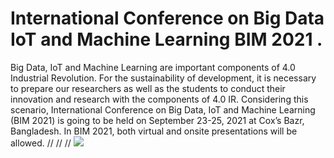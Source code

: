 # International Conference on Big Data IoT and Machine Learning BIM 2021 .
Big Data, IoT and Machine Learning are important components of 4.0 Industrial Revolution. For the sustainability of development, it is necessary to prepare our researchers as well as the students to conduct their innovation and research with the components of 4.0 IR. Considering this scenario, International Conference on Big Data, IoT and Machine Learning (BIM 2021) is going to be held on September 23-25, 2021 at Cox’s Bazr, Bangladesh. In BIM 2021, both virtual and onsite presentations will be allowed.
//
//
//
![](https://scontent.fzyl2-1.fna.fbcdn.net/v/t1.15752-9/171613920_807267750171243_7369698331129363083_n.png?_nc_cat=101&ccb=1-3&_nc_sid=ae9488&_nc_eui2=AeGzsyF-YVSQum_VJsdlKZlcI5oLfnKEgNAjmgt-coSA0MBq1zzm2fPmyZQ-H_RpDR6-KYOpJEp1j0dZtkp0EXKn&_nc_ohc=A7wPMVV-Tw0AX-NBrBu&_nc_ht=scontent.fzyl2-1.fna&oh=2172ce4799ba40eebc0e7add6dbd0bb9&oe=60A120FF&dl=1)


